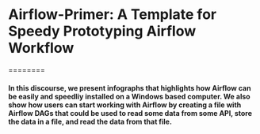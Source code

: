 # Airflow-Primer: A Template for Speedy Prototyping Airflow Workflow



========
#### In this discourse, we present infographs that highlights how Airflow can be easily and speedliy installed on a Windows based computer. We also show how users can start working with Airflow by creating a file with Airflow DAGs that could be used to read some data from some API, store the data in a file, and read the data from that file. 




 
